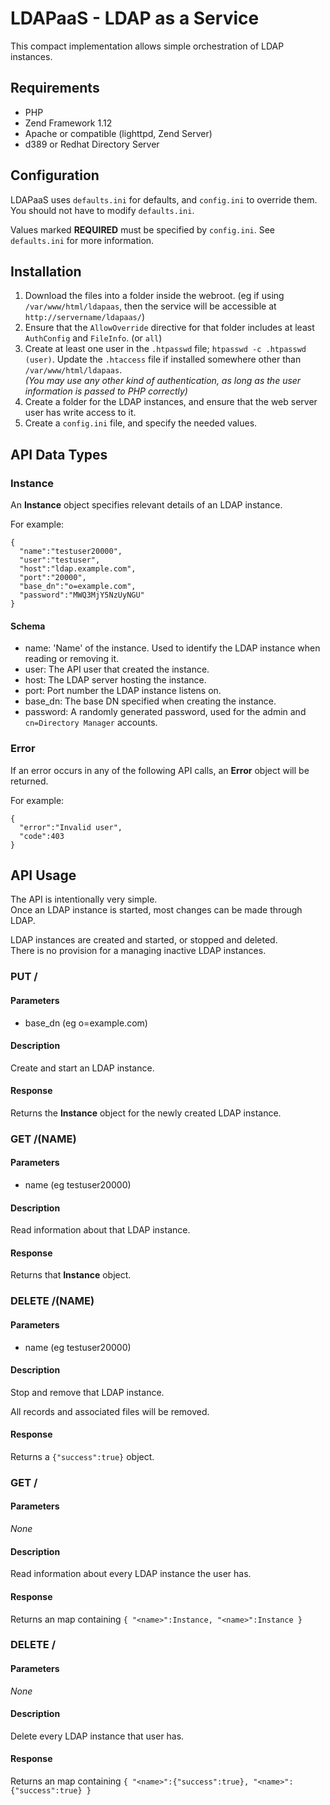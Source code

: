 # LDAPaaS - LDAP as a Service

This compact implementation allows simple orchestration of LDAP instances.

## Requirements

 - PHP
 - Zend Framework 1.12
 - Apache or compatible (lighttpd, Zend Server)
 - d389 or Redhat Directory Server

## Configuration

LDAPaaS uses `defaults.ini` for defaults, and `config.ini` to override them. You should not have to modify `defaults.ini`.

Values marked __REQUIRED__ must be specified by `config.ini`. See `defaults.ini` for more information.

## Installation

1. Download the files into a folder inside the webroot. (eg if using `/var/www/html/ldapaas`, then the service will be accessible at `http://servername/ldapaas/`)
2. Ensure that the `AllowOverride` directive for that folder includes at least `AuthConfig` and `FileInfo`. (or `all`) 
3. Create at least one user in the `.htpasswd` file; `htpasswd -c .htpasswd (user)`. Update the `.htaccess` file if installed somewhere other than `/var/www/html/ldapaas`.  
   _(You may use any other kind of authentication, as long as the user information is passed to PHP correctly)_
4. Create a folder for the LDAP instances, and ensure that the web server user has write access to it.
5. Create a `config.ini` file, and specify the needed values. 

## API Data Types

### Instance

An __Instance__ object specifies relevant details of an LDAP instance.

For example:

```
{
  "name":"testuser20000",
  "user":"testuser",
  "host":"ldap.example.com",
  "port":"20000",
  "base_dn":"o=example.com",
  "password":"MWQ3MjY5NzUyNGU"
}
```

#### Schema
 
 - name: 'Name' of the instance. Used to identify the LDAP instance when reading or removing it.
 - user: The API user that created the instance.
 - host: The LDAP server hosting the instance. 
 - port: Port number the LDAP instance listens on.
 - base_dn: The base DN specified when creating the instance.
 - password: A randomly generated password, used for the admin and `cn=Directory Manager` accounts.

### Error

If an error occurs in any of the following API calls, an __Error__ object will be returned.

For example:

```
{
  "error":"Invalid user",
  "code":403
}
```

## API Usage

The API is intentionally very simple.  
Once an LDAP instance is started, most changes can be made through LDAP.

LDAP instances are created and started, or stopped and deleted.  
There is no provision for a managing inactive LDAP instances. 

### PUT /

#### Parameters
 - base_dn (eg o=example.com)

#### Description
Create and start an LDAP instance.

#### Response
Returns the __Instance__ object for the newly created LDAP instance.

### GET /(NAME)

#### Parameters
  - name (eg testuser20000)

#### Description
Read information about that LDAP instance.

#### Response
Returns that __Instance__ object.

### DELETE /(NAME)

#### Parameters
  - name (eg testuser20000)

#### Description
Stop and remove that LDAP instance.

All records and associated files will be removed.

#### Response
Returns a `{"success":true}` object.

### GET /

#### Parameters
  _None_
  
#### Description
Read information about every LDAP instance the user has.

#### Response
Returns an map containing `{ "<name>":Instance, "<name>":Instance }`

### DELETE /

#### Parameters
  _None_
  
#### Description
Delete every LDAP instance that user has.

#### Response
Returns an map containing `{ "<name>":{"success":true}, "<name>":{"success":true} }`






